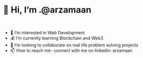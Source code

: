 <h1>👋 Hi, I’m .@arzamaan</h1>
<br>
<ul>
<li>👀 I’m interested in Web Development</li>
<li>💰 I’m currently learning Blockchain and Web3</li>
<li>💞️ I’m looking to collaborate on real life problem solving projects</li>
<li>📫 How to reach me- connect with me on linkedin: arzamaan</li>
</ul>
<!---
arzamaan/arzamaan is a ✨ special ✨ repository because its `README.md` (this file) appears on your GitHub profile.
You can click the Preview link to take a look at your changes.
--->
